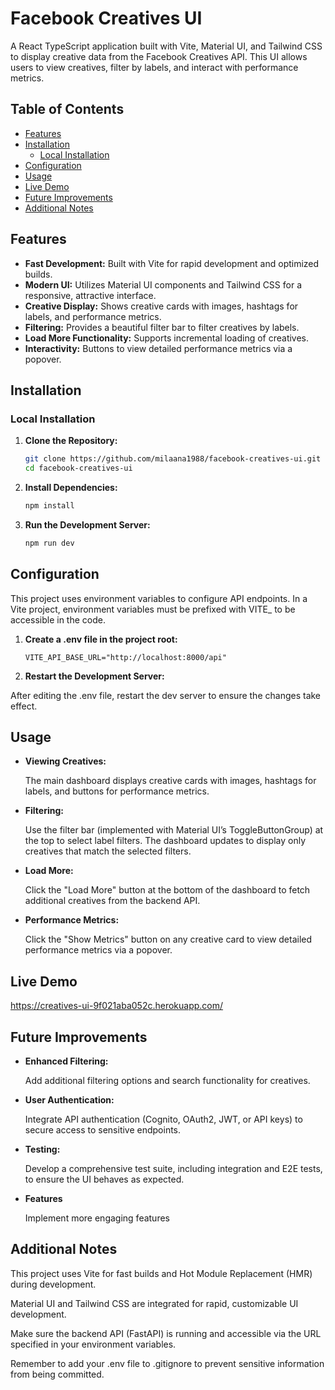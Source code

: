 # Facebook Creatives UI

A React TypeScript application built with Vite, Material UI, and Tailwind CSS to display creative data from the Facebook Creatives API. This UI allows users to view creatives, filter by labels, and interact with performance metrics.

## Table of Contents

- [Features](#features)
- [Installation](#installation)
  - [Local Installation](#local-installation)
- [Configuration](#configuration)
- [Usage](#usage)
- [Live Demo](#live-demo)
- [Future Improvements](#future-improvements)
- [Additional Notes](#additional-notes)

## Features

- **Fast Development:** Built with Vite for rapid development and optimized builds.
- **Modern UI:** Utilizes Material UI components and Tailwind CSS for a responsive, attractive interface.
- **Creative Display:** Shows creative cards with images, hashtags for labels, and performance metrics.
- **Filtering:** Provides a beautiful filter bar to filter creatives by labels.
- **Load More Functionality:** Supports incremental loading of creatives.
- **Interactivity:** Buttons to view detailed performance metrics via a popover.

## Installation

### Local Installation

1. **Clone the Repository:**

   ```bash
   git clone https://github.com/milaana1988/facebook-creatives-ui.git
   cd facebook-creatives-ui

2. **Install Dependencies:**

   ```bash
   npm install

3. **Run the Development Server:**

   ```bash
   npm run dev

## Configuration
This project uses environment variables to configure API endpoints. In a Vite project, environment variables must be prefixed with VITE_ to be accessible in the code.

1. **Create a .env file in the project root:**

    ```dotenv
    VITE_API_BASE_URL="http://localhost:8000/api"

2. **Restart the Development Server:**

  After editing the .env file, restart the dev server to ensure the changes take effect.

## Usage

- **Viewing Creatives:**

  The main dashboard displays creative cards with images, hashtags for labels, and buttons for performance metrics.

- **Filtering:**

  Use the filter bar (implemented with Material UI’s ToggleButtonGroup) at the top to select label filters. The dashboard updates to display only creatives that match the selected filters.

- **Load More:**

  Click the "Load More" button at the bottom of the dashboard to fetch additional creatives from the backend API.

- **Performance Metrics:** 

  Click the "Show Metrics" button on any creative card to view detailed performance metrics via a popover.

## Live Demo

  https://creatives-ui-9f021aba052c.herokuapp.com/

## Future Improvements

- **Enhanced Filtering:** 

  Add additional filtering options and search functionality for creatives.

- **User Authentication:**

  Integrate API authentication (Cognito, OAuth2, JWT, or API keys) to secure access to sensitive endpoints.

- **Testing:**

  Develop a comprehensive test suite, including integration and E2E tests, to ensure the UI behaves as expected.

- **Features**

  Implement more engaging features 

## Additional Notes

  This project uses Vite for fast builds and Hot Module Replacement (HMR) during development.

  Material UI and Tailwind CSS are integrated for rapid, customizable UI development.

  Make sure the backend API (FastAPI) is running and accessible via the URL specified in your environment variables.

  Remember to add your .env file to .gitignore to prevent sensitive information from being committed.

